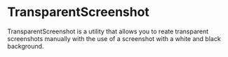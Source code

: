 # TransparentScreenshot
TransparentScreenshot is a utility that allows you to reate transparent screenshots manually with the use of a screenshot with a white and black background.